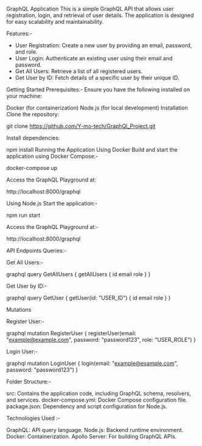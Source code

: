 GraphQL Application
This is a simple GraphQL API that allows user registration, login, and retrieval of user details. The application is designed for easy scalability and maintainability.

Features:-
- User Registration: Create a new user by providing an email, password, and role.
- User Login: Authenticate an existing user using their email and password.
- Get All Users: Retrieve a list of all registered users.
- Get User by ID: Fetch details of a specific user by their unique ID.


Getting Started
Prerequisites:-
Ensure you have the following installed on your machine:

Docker (for containerization)
Node.js (for local development)
Installation
Clone the repository:

git clone https://github.com/Y-mo-tech/GraphQl_Project.git

Install dependencies:

npm install
Running the Application
Using Docker
Build and start the application using Docker Compose:-

docker-compose up

Access the GraphQL Playground at:

http://localhost:8000/graphql


Using Node.js
Start the application:-

npm run start


Access the GraphQL Playground at:-

http://localhost:8000/graphql


API Endpoints
Queries:-

Get All Users:-

graphql
query GetAllUsers {
  getAllUsers {
    id
    email
    role
  }
}

Get User by ID:-

graphql
query GetUser {
  getUser(id: "USER_ID") {
    id
    email
    role
  }
}

Mutations

Register User:-

graphql
mutation RegisterUser {
  registerUser(email: "example@example.com", password: "password123", role: "USER_ROLE")
}

Login User:-

graphql
mutation LoginUser {
  login(email: "example@example.com", password: "password123")
}


Folder Structure:-

src: Contains the application code, including GraphQL schema, resolvers, and services.
docker-compose.yml: Docker Compose configuration file.
package.json: Dependency and script configuration for Node.js.


Technologies Used :-

GraphQL: API query language.
Node.js: Backend runtime environment.
Docker: Containerization.
Apollo Server: For building GraphQL APIs.